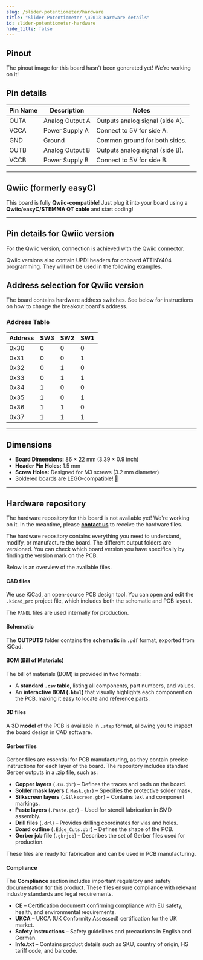 ```yaml
---
slug: /slider-potentiometer/hardware
title: "Slider Potentiometer \u2013 Hardware details"
id: slider-potentiometer-hardware
hide_title: false
---
```

## Pinout

<ErrorBox>The pinout image for this board hasn't been generated yet! We're working on it!</ErrorBox>

## Pin details

| Pin Name | Description       | Notes                           |
|----------|-------------------|---------------------------------|
| OUTA     | Analog Output A   | Outputs analog signal (side A). |
| VCCA     | Power Supply A    | Connect to 5V for side A.       |
| GND      | Ground            | Common ground for both sides.   |
| OUTB     | Analog Output B   | Outputs analog signal (side B). |
| VCCB     | Power Supply B    | Connect to 5V for side B.       |


---

## Qwiic (formerly easyC)  

<CenteredImage src="/img/easyc_transparent.png" alt="EasyC/qwiic cable" width="550px" />
 
<InfoBox> This board is fully **Qwiic-compatible**! Just plug it into your board using a **Qwiic/easyC/STEMMA QT cable** and start coding! </InfoBox>

<QuickLink 
  title="Qwiic (formerly easyC) details and specifications" 
  description="Learn about hardware specifications, compatibility, and usage of the Qwiic connector." 
  url="/qwiic" 
/>

---

## Pin details for Qwiic version

For the Qwiic version, connection is achieved with the Qwiic connector.

<InfoBox>Qwiic versions also contain UPDI headers for onboard ATTINY404 programming. They will not be used in the following examples.</InfoBox>

<a id="addressSelection"></a>
## Address selection for Qwiic version 

The board contains hardware address switches. See below for instructions on how to change the breakout board's address.

<CenteredImage src="/img/slider-potentiometer/333131addr.jpg" alt="ADDR" width="550px" />

### Address Table

| Address | SW3 | SW2 | SW1 |
|---------|-----|-----|-----|
| 0x30    | 0   | 0   | 0   |
| 0x31    | 0   | 0   | 1   |
| 0x32    | 0   | 1   | 0   |
| 0x33    | 0   | 1   | 1   |
| 0x34    | 1   | 0   | 0   |
| 0x35    | 1   | 0   | 1   |
| 0x36    | 1   | 1   | 0   |
| 0x37    | 1   | 1   | 1   |

---

## Dimensions

- **Board Dimensions:** 86 × 22 mm (3.39 × 0.9 inch)  
- **Header Pin Holes:** 1.5 mm  
- **Screw Holes:** Designed for M3 screws (3.2 mm diameter)  
- Soldered boards are LEGO-compatible! 🧱 

---

## Hardware repository

<WarningBox>The hardware repository for this board is not available yet! We're working on it. In the meantime, please [**contact us**](https://soldered.com/contact/) to receive the hardware files.</WarningBox>

The hardware repository contains everything you need to understand, modify, or manufacture the board. The different output folders are versioned. You can check which board version you have specifically by finding the version mark on the PCB.

Below is an overview of the available files.  

#### CAD files

We use KiCad, an open-source PCB design tool. You can open and edit the `.kicad_pro` project file, which includes both the schematic and PCB layout.  

The `PANEL` files are used internally for production.  

#### Schematic

The **OUTPUTS** folder contains the **schematic** in `.pdf` format, exported from KiCad.

#### BOM (Bill of Materials)

The bill of materials (BOM) is provided in two formats:  

- A **standard `.csv` table**, listing all components, part numbers, and values.  
- An **interactive BOM (`.html`)** that visually highlights each component on the PCB, making it easy to locate and reference parts.  

#### 3D files

A **3D model** of the PCB is available in `.step` format, allowing you to inspect the board design in CAD software.  

#### Gerber files 

Gerber files are essential for PCB manufacturing, as they contain precise instructions for each layer of the board. The repository includes standard Gerber outputs in a .zip file, such as:  

- **Copper layers** (`.Cu.gbr`) – Defines the traces and pads on the board.  
- **Solder mask layers** (`.Mask.gbr`) – Specifies the protective solder mask.  
- **Silkscreen layers** (`.Silkscreen.gbr`) – Contains text and component markings.  
- **Paste layers** (`.Paste.gbr`) – Used for stencil fabrication in SMD assembly.  
- **Drill files** (`.drl`) – Provides drilling coordinates for vias and holes.  
- **Board outline** (`.Edge_Cuts.gbr`) – Defines the shape of the PCB.  
- **Gerber job file** (`.gbrjob`) – Describes the set of Gerber files used for production.  

These files are ready for fabrication and can be used in PCB manufacturing.

#### Compliance  

The **Compliance** section includes important regulatory and safety documentation for this product. These files ensure compliance with relevant industry standards and legal requirements.  

- **CE** – Certification document confirming compliance with EU safety, health, and environmental requirements.  
- **UKCA** – UKCA (UK Conformity Assessed) certification for the UK market.  
- **Safety Instructions** – Safety guidelines and precautions in English and German.  
- **Info.txt** – Contains product details such as SKU, country of origin, HS tariff code, and barcode.